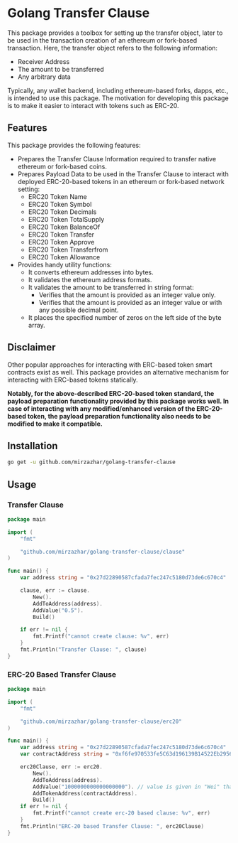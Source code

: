 # Golang Transfer Clause

This package provides a toolbox for setting up the transfer object, later to be used in the transaction creation of an ethereum or fork-based transaction. 
Here, the transfer object refers to the following information:
- Receiver Address
- The amount to be transferred
- Any arbitrary data

Typically, any wallet backend, including ethereum-based forks, dapps, etc., is intended to use this package. The motivation for developing this package is to make it easier to interact with tokens such as ERC-20. 

## Features
This package provides the following features:
- Prepares the Transfer Clause Information required to transfer native ethereum or fork-based coins.
- Prepares Payload Data to be used in the Transfer Clause to interact with deployed ERC-20-based tokens in an ethereum or fork-based network setting:
  - ERC20 Token Name
  - ERC20 Token Symbol
  - ERC20 Token Decimals
  - ERC20 Token TotalSupply
  - ERC20 Token BalanceOf
  - ERC20 Token Transfer
  - ERC20 Token Approve
  - ERC20 Token Transferfrom
  - ERC20 Token Allowance
- Provides handy utility functions:
  - It converts ethereum addresses into bytes.
  - It validates the ethereum address formats. 
  - It validates the amount to be transferred in string format:
    - Verifies that the amount is provided as an integer value only.
    - Verifies that the amount is provided as an integer value or with any possible decimal point.
  - It places the specified number of zeros on the left side of the byte array.

## Disclaimer
Other popular approaches for interacting with ERC-based token smart contracts exist as well. This package provides an alternative mechanism for interacting with ERC-based tokens statically. 

**Notably, for the above-described ERC-20-based token standard, the payload preparation functionality provided by this package works well. In case of interacting with any modified/enhanced version of the ERC-20-based token, the payload preparation functionality also needs to be modified to make it compatible.**

## Installation
```sh
go get -u github.com/mirzazhar/golang-transfer-clause
```
## Usage

### Transfer Clause
```go
package main

import (
	"fmt"

	"github.com/mirzazhar/golang-transfer-clause/clause"
)

func main() {
	var address string = "0x27d22890587cfada7fec247c5180d73de6c670c4"

	clause, err := clause.
		New().
		AddToAddress(address).
		AddValue("0.5").
		Build()

	if err != nil {
		fmt.Printf("cannot create clause: %v", err)
	}
	fmt.Println("Transfer Clause: ", clause)
}

```
### ERC-20 Based Transfer Clause
```go
package main

import (
	"fmt"

	"github.com/mirzazhar/golang-transfer-clause/erc20"
)

func main() {
	var address string = "0x27d22890587cfada7fec247c5180d73de6c670c4"
	var contractAddress string = "0xf6fe970533fe5C63d196139B14522Eb2956f8621"

	erc20Clause, err := erc20.
		New().
		AddToAddress(address).
		AddValue("1000000000000000000"). // value is given in "Wei" that is equal to 1 eth (ethereum).
		AddTokenAddress(contractAddress).
		Build()
	if err != nil {
		fmt.Printf("cannot create erc-20 based clause: %v", err)
	}
	fmt.Println("ERC-20 based Transfer Clause: ", erc20Clause)
}


```
